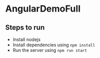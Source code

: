 # AngularDemoFull

## Steps to run 

* Install nodejs 
* Install dependencies using `npm install`
* Run the server using `npm run start`